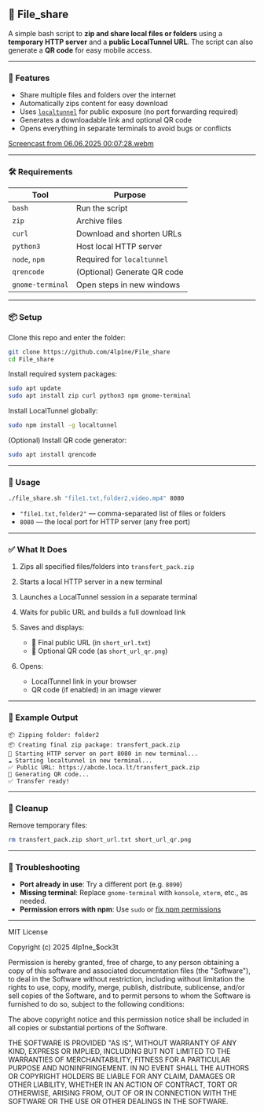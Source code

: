 
## 📁 File_share

A simple bash script to **zip and share local files or folders** using a **temporary HTTP server** and a **public LocalTunnel URL**. The script can also generate a **QR code** for easy mobile access.

---

### 🚀 Features

* Share multiple files and folders over the internet
* Automatically zips content for easy download
* Uses [`localtunnel`](https://www.npmjs.com/package/localtunnel) for public exposure (no port forwarding required)
* Generates a downloadable link and optional QR code
* Opens everything in separate terminals to avoid bugs or conflicts


[Screencast from 06.06.2025 00:07:28.webm](https://github.com/user-attachments/assets/50a2aa1d-e01f-4298-912f-90d705495186)

---

### 🛠️ Requirements

| Tool             | Purpose                     |
| ---------------- | --------------------------- |
| `bash`           | Run the script              |
| `zip`            | Archive files               |
| `curl`           | Download and shorten URLs   |
| `python3`        | Host local HTTP server      |
| `node`, `npm`    | Required for `localtunnel`  |
| `qrencode`       | (Optional) Generate QR code |
| `gnome-terminal` | Open steps in new windows   |

---

### 📦 Setup

Clone this repo and enter the folder:

```bash
git clone https://github.com/4lp1ne/File_share
cd File_share
```

Install required system packages:

```bash
sudo apt update
sudo apt install zip curl python3 npm gnome-terminal
```

Install LocalTunnel globally:

```bash
sudo npm install -g localtunnel
```

(Optional) Install QR code generator:

```bash
sudo apt install qrencode
```

---

### 📂 Usage

```bash
./file_share.sh "file1.txt,folder2,video.mp4" 8080
```

* `"file1.txt,folder2"` — comma-separated list of files or folders
* `8080` — the local port for HTTP server (any free port)

---

### ✅ What It Does

1. Zips all specified files/folders into `transfert_pack.zip`
2. Starts a local HTTP server in a new terminal
3. Launches a LocalTunnel session in a separate terminal
4. Waits for public URL and builds a full download link
5. Saves and displays:

   * 🔗 Final public URL (in `short_url.txt`)
   * 📱 Optional QR code (as `short_url_qr.png`)
6. Opens:

   * LocalTunnel link in your browser
   * QR code (if enabled) in an image viewer

---

### 🔧 Example Output

```
📦 Zipping folder: folder2
📦 Creating final zip package: transfert_pack.zip
🚀 Starting HTTP server on port 8080 in new terminal...
☁ Starting localtunnel in new terminal...
✅ Public URL: https://abcde.loca.lt/transfert_pack.zip
📱 Generating QR code...
✅ Transfer ready!
```

---

### 🧹 Cleanup

Remove temporary files:

```bash
rm transfert_pack.zip short_url.txt short_url_qr.png
```

---

### 🐞 Troubleshooting

* **Port already in use**: Try a different port (e.g. `8090`)
* **Missing terminal**: Replace `gnome-terminal` with `konsole`, `xterm`, etc., as needed.
* **Permission errors with npm**: Use `sudo` or [fix npm permissions](https://docs.npmjs.com/resolving-eacces-permissions-errors-when-installing-packages-globally)

---

MIT License

Copyright (c) 2025 4lp1ne_$ock3t

Permission is hereby granted, free of charge, to any person obtaining a copy
of this software and associated documentation files (the "Software"), to deal
in the Software without restriction, including without limitation the rights
to use, copy, modify, merge, publish, distribute, sublicense, and/or sell
copies of the Software, and to permit persons to whom the Software is
furnished to do so, subject to the following conditions:

The above copyright notice and this permission notice shall be included in all
copies or substantial portions of the Software.

THE SOFTWARE IS PROVIDED "AS IS", WITHOUT WARRANTY OF ANY KIND, EXPRESS OR
IMPLIED, INCLUDING BUT NOT LIMITED TO THE WARRANTIES OF MERCHANTABILITY,
FITNESS FOR A PARTICULAR PURPOSE AND NONINFRINGEMENT. IN NO EVENT SHALL THE
AUTHORS OR COPYRIGHT HOLDERS BE LIABLE FOR ANY CLAIM, DAMAGES OR OTHER
LIABILITY, WHETHER IN AN ACTION OF CONTRACT, TORT OR OTHERWISE, ARISING FROM,
OUT OF OR IN CONNECTION WITH THE SOFTWARE OR THE USE OR OTHER DEALINGS IN THE
SOFTWARE.
